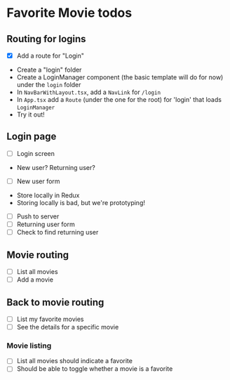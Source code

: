 # Favorite Movie todos

## Routing for logins

- [x] Add a route for "Login"
- Create a "login" folder
- Create a LoginManager component (the basic template will do for now) under the `login` folder
- In `NavBarWithLayout.tsx`, add a `NavLink` for `/login`
- In `App.tsx` add a `Route` (under the one for the root) for 'login' that loads `LoginManager`
- Try it out!

## Login page

- [ ] Login screen
- New user? Returning user?
- [ ] New user form
- Store locally in Redux
- Storing locally is bad, but we're prototyping!
- [ ] Push to server
- [ ] Returning user form
- [ ] Check to find returning user

## Movie routing

- [ ] List all movies
- [ ] Add a movie

## Back to movie routing

- [ ] List my favorite movies
- [ ] See the details for a specific movie

### Movie listing

- [ ] List all movies should indicate a favorite
- [ ] Should be able to toggle whether a movie is a favorite
